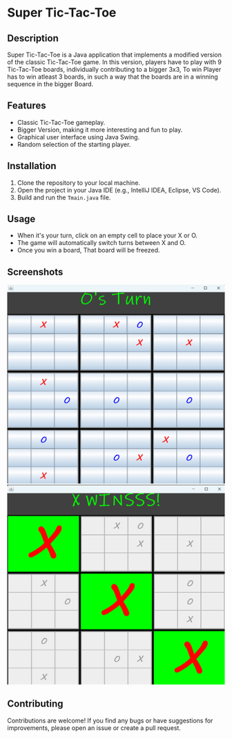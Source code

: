 # Super Tic-Tac-Toe

## Description
Super Tic-Tac-Toe is a Java application that implements a modified version of the classic Tic-Tac-Toe game. In this version, players have to play with 9 Tic-Tac-Toe boards, individually contributing to a bigger 3x3, To win Player has to win atleast 3 boards, in such a way that the boards are in a winning sequence in the bigger Board.

## Features
- Classic Tic-Tac-Toe gameplay.
- Bigger Version, making it more interesting and fun to play.
- Graphical user interface using Java Swing.
- Random selection of the starting player.

## Installation
1. Clone the repository to your local machine.
2. Open the project in your Java IDE (e.g., IntelliJ IDEA, Eclipse, VS Code).
3. Build and run the `Tmain.java` file.

## Usage
- When it's your turn, click on an empty cell to place your X or O.
- The game will automatically switch turns between X and O.
- Once you win a board, That board will be freezed.

## Screenshots
![Screenshot 1](RepoImages/ss1.png)
![Screenshot 2](RepoImages/ss2.png)

## Contributing
Contributions are welcome! If you find any bugs or have suggestions for improvements, please open an issue or create a pull request.


